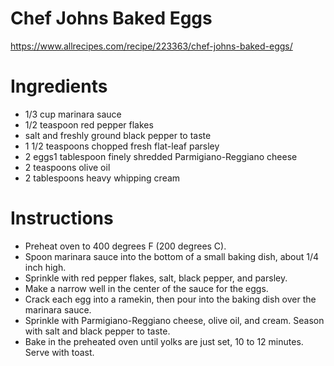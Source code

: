 # Chef Johns Baked Eggs
https://www.allrecipes.com/recipe/223363/chef-johns-baked-eggs/

# Ingredients
* 1/3 cup marinara sauce
* 1/2 teaspoon red pepper flakes
* salt and freshly ground black pepper to taste
* 1 1/2 teaspoons chopped fresh flat-leaf parsley
* 2 eggs1 tablespoon finely shredded Parmigiano-Reggiano cheese
* 2 teaspoons olive oil
* 2 tablespoons heavy whipping cream

# Instructions
* Preheat oven to 400 degrees F (200 degrees C).
* Spoon marinara sauce into the bottom of a small baking dish, about 1/4 inch high. 
* Sprinkle with red pepper flakes, salt, black pepper, and parsley. 
* Make a narrow well in the center of the sauce for the eggs.
* Crack each egg into a ramekin, then pour into the baking dish over the marinara sauce.
* Sprinkle with Parmigiano-Reggiano cheese, olive oil, and cream. Season with salt and black pepper to taste.
* Bake in the preheated oven until yolks are just set, 10 to 12 minutes. Serve with toast.
